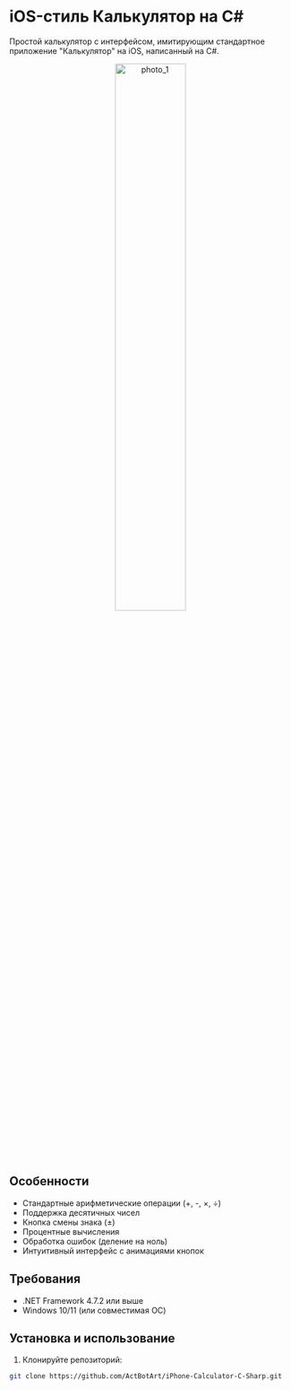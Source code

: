 # iOS-стиль Калькулятор на C#

Простой калькулятор с интерфейсом, имитирующим стандартное приложение "Калькулятор" на iOS, написанный на C#.

<div align="center">
  <img src="https://github.com/user-attachments/assets/17d7b9fa-d8f5-4a78-9524-4de73f7a4635" alt="photo_1" width="50%">
</div>

## Особенности
- Стандартные арифметические операции (+, -, ×, ÷)
- Поддержка десятичных чисел
- Кнопка смены знака (±)
- Процентные вычисления
- Обработка ошибок (деление на ноль)
- Интуитивный интерфейс с анимациями кнопок

## Требования
- .NET Framework 4.7.2 или выше
- Windows 10/11 (или совместимая ОС)

## Установка и использование
1. Клонируйте репозиторий:
```bash
git clone https://github.com/ActBotArt/iPhone-Calculator-C-Sharp.git
